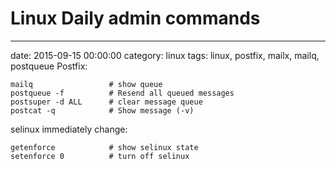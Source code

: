  # Linux Daily admin commands</h2>
--- 
date: 2015-09-15 00:00:00
category: linux
tags: linux, postfix, mailx, mailq, postqueue
Postfix:

    mailq                 # show queue
    postqueue -f          # Resend all queued messages
    postsuper -d ALL      # clear message queue
    postcat -q            # Show message (-v)

selinux immediately change:

    getenforce            # show selinux state
    setenforce 0          # turn off selinux